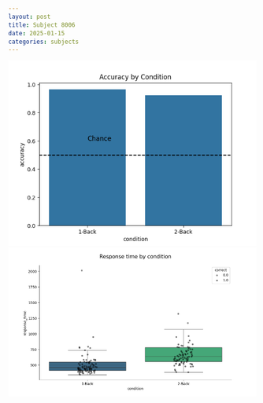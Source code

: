 ```yaml
---
layout: post
title: Subject 8006
date: 2025-01-15
categories: subjects
---
```


![](data/8006/run-21/8006_ATS_acc.png)
![](data/8006/run-21/8006_ATS_rt.png)
